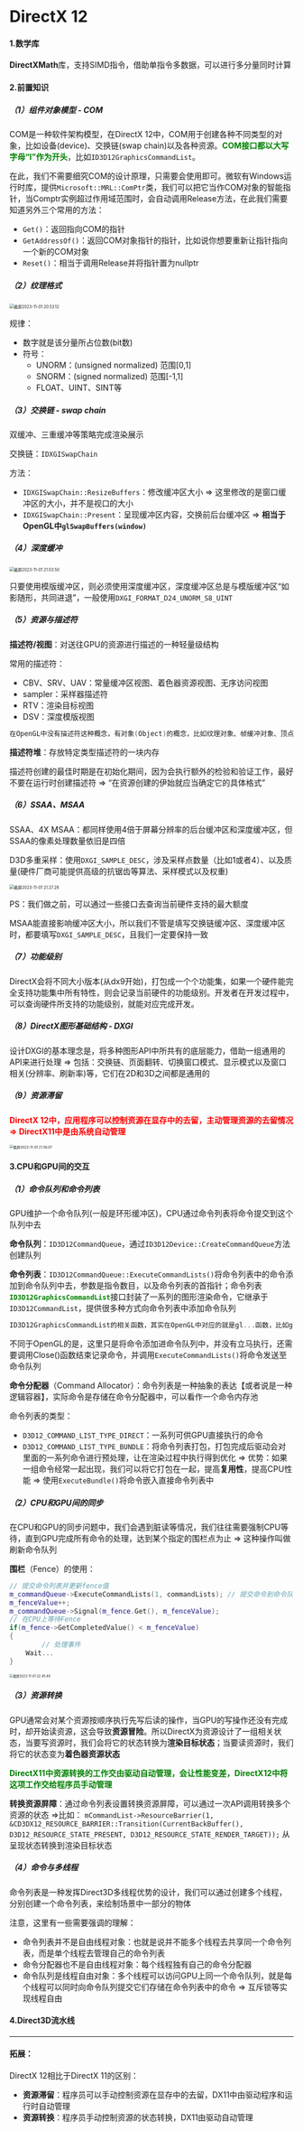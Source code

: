 # DirectX 12 

#### 1.数学库

**DirectXMath**库，支持SIMD指令，借助单指令多数据，可以进行多分量同时计算

#### 2.前置知识

##### （1）组件对象模型 - COM

COM是一种软件架构模型，在DirectX 12中，COM用于创建各种不同类型的对象，比如设备(device)、交换链(swap chain)以及各种资源。<font color='green'>**COM接口都以大写字母“I”作为开头**</font>，比如`ID3D12GraphicsCommandList`。

在此，我们不需要细究COM的设计原理，只需要会使用即可。微软有Windows运行时库，提供`Microsoft::MRL::ComPtr`类，我们可以把它当作COM对象的智能指针，当Comptr实例超过作用域范围时，会自动调用Release方法，在此我们需要知道另外三个常用的方法：

- `Get()`：返回指向COM的指针
- `GetAddressOf()`：返回COM对象指针的指针，比如说你想要重新让指针指向一个新的COM对象
- `Reset()`：相当于调用Release并将指针置为nullptr

##### （2）纹理格式

<img src="https://cdn.jsdelivr.net/gh/shuaigougou5545/blog-image/img/202311012053332.png" alt="截屏2023-11-01 20.53.12" style="zoom:50%;" />

规律：

- 数字就是该分量所占位数(bit数)
- 符号：
  - UNORM：(unsigned normalized) 范围[0,1]
  - SNORM：(signed normalized) 范围[-1,1]
  - FLOAT、UINT、SINT等

##### （3）交换链 - swap chain

双缓冲、三重缓冲等策略完成渲染展示

交换链：`IDXGISwapChain`

方法：

- `IDXGISwapChain::ResizeBuffers`：修改缓冲区大小 => 这里修改的是窗口缓冲区的大小，并不是视口的大小
- `IDXGISwapChain::Present`：呈现缓冲区内容，交换前后台缓冲区 => **相当于OpenGL中`glSwapBuffers(window)`**

##### （4）深度缓冲

<img src="https://cdn.jsdelivr.net/gh/shuaigougou5545/blog-image/img/202311012103741.png" alt="截屏2023-11-01 21.03.50" style="zoom:50%;" />

只要使用模版缓冲区，则必须使用深度缓冲区，深度缓冲区总是与模版缓冲区“如影随形，共同进退”，一般使用`DXGI_FORMAT_D24_UNORM_S8_UINT`

##### （5）资源与描述符

**描述符/视图**：对送往GPU的资源进行描述的一种轻量级结构

常用的描述符：

- CBV、SRV、UAV：常量缓冲区视图、着色器资源视图、无序访问视图
- sampler：采样器描述符
- RTV：渲染目标视图
- DSV：深度模版视图

```cpp
在OpenGL中没有描述符这种概念，有对象(Object)的概念，比如纹理对象、帧缓冲对象、顶点数组对象、UBO等
```

**描述符堆**：存放特定类型描述符的一块内存

描述符创建的最佳时期是在初始化期间，因为会执行额外的检验和验证工作，最好不要在运行时创建描述符 => “在资源创建的伊始就应当确定它的具体格式”

##### （6）SSAA、MSAA

SSAA、4X MSAA：都同样使用4倍于屏幕分辨率的后台缓冲区和深度缓冲区，但SSAA的像素处理数量依旧是四倍

D3D多重采样：使用`DXGI_SAMPLE_DESC`，涉及采样点数量（比如1或者4）、以及质量(硬件厂商可能提供高级的抗锯齿等算法、采样模式以及权重)

<img src="https://cdn.jsdelivr.net/gh/shuaigougou5545/blog-image/img/202311012127452.png" alt="截屏2023-11-01 21.27.28" style="zoom:50%;" />

PS：我们做之前，可以通过一些接口去查询当前硬件支持的最大额度

MSAA能直接影响缓冲区大小，所以我们不管是填写交换链缓冲区、深度缓冲区时，都要填写`DXGI_SAMPLE_DESC`，且我们一定要保持一致

##### （7）功能级别

DirectX会将不同大小版本(从dx9开始)，打包成一个个功能集，如果一个硬件能完全支持功能集中所有特性，则会记录当前硬件的功能级别。开发者在开发过程中，可以查询硬件所支持的功能级别，就能对应完成开发。

##### （8）DirectX图形基础结构 - DXGI

设计DXGI的基本理念是，将多种图形API中所共有的底层能力，借助一组通用的API来进行处理 => 包括：交换链、页面翻转、切换窗口模式、显示模式以及窗口相关(分辨率、刷新率)等，它们在2D和3D之间都是通用的

##### （9）资源滞留

<font color='red'>**DirectX 12中，应用程序可以控制资源在显存中的去留，主动管理资源的去留情况 => DirectX11中是由系统自动管理**</font>

<img src="https://cdn.jsdelivr.net/gh/shuaigougou5545/blog-image/img/202311012156324.png" alt="截屏2023-11-01 21.56.07" style="zoom: 43%;" />

#### 3.CPU和GPU间的交互

##### （1）命令队列和命令列表

GPU维护一个命令队列(一般是环形缓冲区)，CPU通过命令列表将命令提交到这个队列中去

**命令队列**：`ID3D12CommandQueue`，通过`ID3D12Device::CreateCommandQueue`方法创建队列

**命令列表**：`ID3D12CommandQueue::ExecuteCommandLists()`将命令列表中的命令添加到命令队列中去，参数是指令数目，以及命令列表的首指针；命令列表<font color='green'>**`ID3D12GraphicsCommandList`**</font>接口封装了一系列的图形渲染命令，它继承于`ID3D12CommandList`，提供很多种方式向命令列表中添加命令队列

```cpp
ID3D12GraphicsCommandList的相关函数，其实在OpenGL中对应的就是gl...函数，比如glViewport、glDrawArrays等
```

不同于OpenGL的是，这里只是将命令添加进命令队列中，并没有立马执行，还需要调用Close()函数结束记录命令，并调用`ExecuteCommandLists()`将命令发送至命令队列

**命令分配器**（Command Allocator）：命令列表是一种抽象的表达【或者说是一种逻辑容器】，实际命令是存储在命令分配器中，可以看作一个命令内存池

命令列表的类型：

- `D3D12_COMMAND_LIST_TYPE_DIRECT`：一系列可供GPU直接执行的命令
- `D3D12_COMMAND_LIST_TYPE_BUNDLE`：将命令列表打包，打包完成后驱动会对里面的一系列命令进行预处理，让在渲染过程中执行得到优化 => 优势：如果一组命令经常一起出现，我们可以将它打包在一起，提高**复用性**，提高CPU性能 => 使用`ExecuteBundle()`将命令嵌入直接命令列表中

##### （2）CPU和GPU间的同步

在CPU和GPU的同步问题中，我们会遇到脏读等情况，我们往往需要强制CPU等待，直到GPU完成所有命令的处理，达到某个指定的围栏点为止 => 这种操作叫做刷新命令队列

**围栏**（Fence）的使用：

```cpp
// 提交命令列表并更新fence值
m_commandQueue->ExecuteCommandLists(1, commandLists); // 提交命令到命令队列
m_fenceValue++;
m_commandQueue->Signal(m_fence.Get(), m_fenceValue); 
// 在CPU上等待Fence
if(m_fence->GetCompletedValue() < m_fenceValue)
{
		// 处理事件
  	Wait...
}
```

<img src="https://cdn.jsdelivr.net/gh/shuaigougou5545/blog-image/img/202311012245351.png" alt="截屏2023-11-01 22.45.49" style="zoom:40%;" />

##### （3）资源转换

GPU通常会对某个资源按顺序执行先写后读的操作，当GPU的写操作还没有完成时，却开始读资源，这会导致**资源冒险**。所以DirectX为资源设计了一组相关状态，当要写资源时，我们会将它的状态转换为**渲染目标状态**；当要读资源时，我们将它的状态变为**着色器资源状态**

<font color='green'>**DirectX11中资源转换的工作交由驱动自动管理，会让性能变差，DirectX12中将这项工作交给程序员手动管理**</font>

**转换资源屏障**：通过命令列表设置转换资源屏障，可以通过一次API调用转换多个资源的状态 =>比如： `mCommandList->ResourceBarrier(1, &CD3DX12_RESOURCE_BARRIER::Transition(CurrentBackBuffer(), D3D12_RESOURCE_STATE_PRESENT, D3D12_RESOURCE_STATE_RENDER_TARGET));`  从呈现状态转换到渲染目标状态

##### （4）命令与多线程

命令列表是一种发挥Direct3D多线程优势的设计，我们可以通过创建多个线程，分别创建一个命令列表，来绘制场景中一部分的物体

注意，这里有一些需要强调的理解：

- 命令列表并不是自由线程对象：也就是说并不能多个线程去共享同一个命令列表，而是单个线程去管理自己的命令列表
- 命令分配器也不是自由线程对象：每个线程独有自己的命令分配器
- 命令队列是线程自由对象：多个线程可以访问GPU上同一个命令队列，就是每个线程可以同时向命令队列提交它们存储在命令列表中的命令 => 互斥锁等实现线程自由

#### 4.Direct3D流水线

----

#### 拓展：

DirectX 12相比于DirectX 11的区别：

- **资源滞留**：程序员可以手动控制资源在显存中的去留，DX11中由驱动程序和运行时自动管理
- **资源转换**：程序员手动控制资源的状态转换，DX11由驱动自动管理